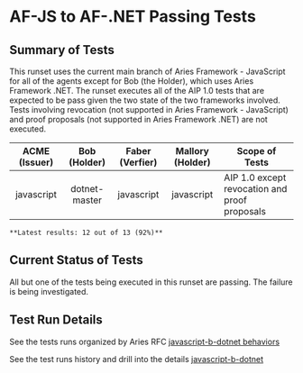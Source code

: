 # AF-JS to AF-.NET Passing Tests

## Summary of Tests


 This runset uses the current main branch of Aries Framework - JavaScript for all of the agents except for Bob (the Holder), which
 uses Aries Framework .NET. The runset executes all of the AIP 1.0 tests that are expected to be pass given the two state of the
 two frameworks involved. Tests involving revocation (not supported in Aries Framework - JavaScript) and proof proposals (not supported
 in Aries Framework .NET) are not executed.
 


|  ACME (Issuer) | Bob (Holder) | Faber (Verfier) | Mallory (Holder) | Scope of Tests |
| :------------: | :----------: | :-------------: | :--------------: | -------------- |
| javascript | dotnet-master | javascript | javascript | AIP 1.0 except revocation and proof proposals |

```tip
**Latest results: 12 out of 13 (92%)**
```

## Current Status of Tests

All but one of the tests being executed in this runset are passing. The failure is being investigated.

## Test Run Details
See the tests runs organized by Aries RFC [javascript-b-dotnet behaviors](https://allure.vonx.io/api/allure-docker-service/projects/javascript-b-dotnet/reports/latest/index.html?redirect=false#behaviors)

See the test runs history and drill into the details [javascript-b-dotnet](https://allure.vonx.io/allure-docker-service-ui/projects/javascript-b-dotnet/reports/latest)

